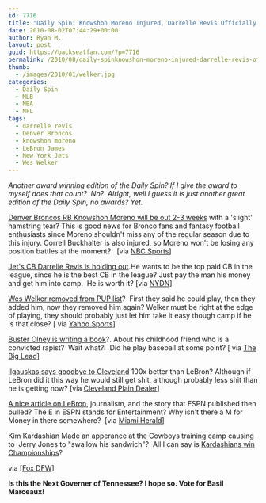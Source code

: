 ```yaml
---
id: 7716
title: "Daily Spin: Knowshon Moreno Injured, Darrelle Revis Officially Holding Out, Kardashian Sighting at Training Camp"
date: 2010-08-02T07:44:29+00:00
author: Ryan M.
layout: post
guid: https://backseatfan.com/?p=7716
permalink: /2010/08/daily-spinknowshon-moreno-injured-darrelle-revis-officially-holding-out-kardashian-sighting-at-training-camp/
thumb:
  - /images/2010/01/welker.jpg
categories:
  - Daily Spin
  - MLB
  - NBA
  - NFL
tags:
  - darrelle revis
  - Denver Broncos
  - knowshon moreno
  - LeBron James
  - New York Jets
  - Wes Welker
---
```


<div class="entry">
  <p>
    <em>Another award winning edition of the Daily Spin? If I give the award to myself does that count?  No?  Alright, well I guess it is just another great edition of the Daily Spin, no awards? Yet.</em>
  </p>

  <p>
    <em> </em><a href="http://nbcsports.msnbc.com/id/38515187/ns/sports-player_news/">Denver Broncos RB Knowshon Moreno will be out 2-3 weeks</a> with a 'slight' hamstring tear? This is good news for Bronco fans and fantasy football enthusiasts since Moreno shouldn't miss any of the regular season due to this injury. Correll Buckhalter is also injured, so Moreno won't be losing any position battles at the moment?   [via <a href="http://nbcsports.msnbc.com/id/38515187/ns/sports-player_news/">NBC Sports</a>]
  </p>

  <p>
    <a href="http://www.nydailynews.com/sports/football/jets/2010/08/01/2010-08-01_darrelle_revis_officially_holding_out_from_new_york_jets_training_camp_amid_cont.html">Jet's CB Darrelle Revis is holding out</a>.He wants to be the top paid CB in the league, since he is the best CB in the league? Just pay the man his money and get him into camp.  He is worth it? [via <a href="http://www.nydailynews.com/sports/football/jets/2010/08/01/2010-08-01_darrelle_revis_officially_holding_out_from_new_york_jets_training_camp_amid_cont.html">NYDN</a>]
  </p>

  <p>
    <a href="http://sports.yahoo.com/nfl/news;_ylt=AiARI5HDqjPaqhQXyRkS6.05nYcB?slug=ap-patriots-welker">Wes Welker removed from PUP list</a>?  First they said he could play, then they added him, now they removed him again? Welker must be right at the edge of playing, they should probably just let him take it easy though camp if he is that close? [ via <a href="http://sports.yahoo.com/nfl/news;_ylt=AiARI5HDqjPaqhQXyRkS6.05nYcB?slug=ap-patriots-welker">Yahoo Sports</a>]
  </p>

  <p>
    <a href="http://thebiglead.com/index.php/2010/08/02/heres-the-buster-olney-profile-youve-been-waiting-for/">Buster Olney is writing a book</a>?. About his childhood friend who is a convicted rapist?  Wait what?!  Did he play baseball at some point? [ via <a href="http://thebiglead.com/index.php/2010/08/02/heres-the-buster-olney-profile-youve-been-waiting-for/">The Big Lead</a>]
  </p>

  <p>
    <a href="http://media.cleveland.com/cavs_impact/photo/ilgauskas-adjpg-5a767a72c8032494.jpg">Ilgauskas says goodbye to Cleveland</a> 100x better than LeBron? Although if LeBron did it this way he would still get shit, although probably less shit than he is getting now? [via <a href="http://media.cleveland.com/cavs_impact/photo/ilgauskas-adjpg-5a767a72c8032494.jpg">Cleveland Plain Dealer</a>]
  </p>

  <p>
    <a href="http://www.miamiherald.com/2010/08/01/v-fullstory/1755789/james-story-points-out-flaws-of.html">A nice article on LeBron</a>, journalism, and the story that ESPN published then pulled? The E in ESPN stands for Entertainment? Why isn't there a M for Money in there somewhere?  [via <a href="http://www.miamiherald.com/2010/08/01/v-fullstory/1755789/james-story-points-out-flaws-of.html">Miami Herald</a>]
  </p>

  <p>
    Kim Kardashian Made an apperance at the Cowboys training camp causing to  Jerry Jones to "swallow his sandwich"?  All I can say is <a href="https://backseatfan.com/2010/06/kardashians-win-championships/">Kardashians win Championships</a>?
  </p>

  <p>
  </p>

  <p>
    via [<a href="http://www.myfoxdfw.com/dpp/sports/nfl/cowboys/kardashian-visits-miles-at-camp">Fox DFW</a>]
  </p>

  <p>
    <strong>Is this the Next Governer of Tennessee? I hope so. Vote for Basil Marceaux!</strong>
  </p>

  <p>
  </p>
</div>
